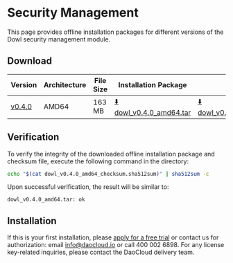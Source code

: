 # Security Management

This page provides offline installation packages for different versions of the Dowl security management module.

## Download

| Version                                            | Architecture | File Size | Installation Package                                                                                                                             | Checksum File | Update Date |
|-----------------------------------------------| ----- |-------- |---------------------------------------------------------------------------------------------------------------------------------| ---------- |-----------|
| [v0.4.0](../../kpanda/intro/release-notes.md) | AMD64 | 163 MB | [:arrow_down: dowl_v0.4.0_amd64.tar](https://qiniu-download-public.daocloud.io/DaoCloud_Enterprise/dowl_v0.4.0_amd64.tar) | [:arrow_down: dowl_v0.4.0_amd64_checksum.sha512sum](https://qiniu-download-public.daocloud.io/DaoCloud_Enterprise/dowl_v0.4.0_amd64_checksum.sha512sum) | 2023-8-25 |

## Verification

To verify the integrity of the downloaded offline installation package and checksum file, execute the following command in the directory:

```sh
echo "$(cat dowl_v0.4.0_amd64_checksum.sha512sum)" | sha512sum -c
```

Upon successful verification, the result will be similar to:

```none
dowl_v0.4.0_amd64.tar: ok
```

## Installation

If this is your first installation, please [apply for a free trial](../../dce/license0.md) or contact us for authorization: email info@daocloud.io or call 400 002 6898.
For any license key-related inquiries, please contact the DaoCloud delivery team.
